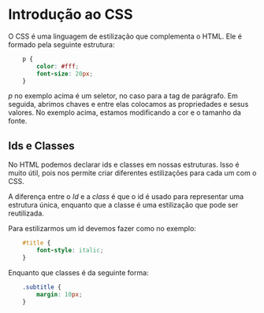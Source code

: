 # Introdução ao CSS 

O CSS é uma linguagem de estilização que complementa o HTML. Ele é formado pela seguinte estrutura:

~~~css
    p {
        color: #fff;
        font-size: 20px;
    }
~~~

*p* no exemplo acima é um seletor, no caso para a tag de parágrafo. Em seguida, abrimos chaves e entre elas colocamos as propriedades e sesus valores. No exemplo acima, estamos modificando a cor e o tamanho da fonte.

## Ids e Classes

No HTML podemos declarar ids e classes em nossas estruturas. Isso é muito útil, pois nos permite criar diferentes estilizações para cada um com o CSS.

A diferença entre o *Id* e a *class* é que o id é usado para representar uma estrutura única, enquanto que a classe é uma estilização que pode ser reutilizada.

Para estilizarmos um id devemos fazer como no exemplo:

~~~css
    #title {
        font-style: italic;
    }
~~~

Enquanto que classes é da seguinte forma:

~~~css
    .subtitle {
        margin: 10px;
    }
~~~